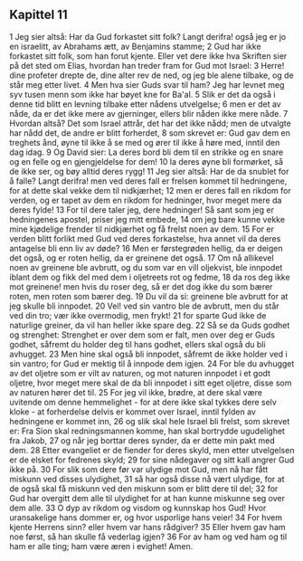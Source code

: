 ## Kapittel 11

1 Jeg sier altså: Har da Gud forkastet sitt folk? Langt derifra! også jeg er jo en israelitt, av Abrahams ætt, av Benjamins stamme;
2 Gud har ikke forkastet sitt folk, som han forut kjente. Eller vet dere ikke hva Skriften sier på det sted om Elias, hvordan han treder fram for Gud mot Israel:
3 Herre! dine profeter drepte de, dine alter rev de ned, og jeg ble alene tilbake, og de står meg etter livet.
4 Men hva sier Guds svar til ham? Jeg har levnet meg syv tusen menn som ikke har bøyet kne for Ba'al.
5 Slik er det da også i denne tid blitt en levning tilbake etter nådens utvelgelse;
6 men er det av nåde, da er det ikke mere av gjerninger, ellers blir nåden ikke mere nåde.
7 Hvordan altså? Det som Israel attrår, det har det ikke nådd; men de utvalgte har nådd det, de andre er blitt forherdet,
8 som skrevet er: Gud gav dem en treghets ånd, øyne til ikke å se med og ører til ikke å høre med, inntil den dag idag.
9 Og David sier: La deres bord bli dem til en strikke og en snare og en felle og en gjengjeldelse for dem!
10 la deres øyne bli formørket, så de ikke ser, og bøy alltid deres rygg!
11 Jeg sier altså: Har de da snublet for å falle? Langt derifra! men ved deres fall er frelsen kommet til hedningene, for at dette skal vekke dem til nidkjærhet;
12 men er deres fall en rikdom for verden, og er tapet av dem en rikdom for hedninger, hvor meget mere da deres fylde!
13 For til dere taler jeg, dere hedninger! Så sant som jeg er hedningenes apostel, priser jeg mitt embede,
14 om jeg bare kunne vekke mine kjødelige frender til nidkjærhet og få frelst noen av dem.
15 For er verden blitt forlikt med Gud ved deres forkastelse, hva annet vil da deres antagelse bli enn liv av døde?
16 Men er førstegrøden hellig, da er deigen det også, og er roten hellig, da er greinene det også.
17 Om nå allikevel noen av greinene ble avbrutt, og du som var en vill oljekvist, ble innpodet iblant dem og fikk del med dem i oljetreets rot og fedme,
18 da ros deg ikke mot greinene! men hvis du roser deg, så er det dog ikke du som bærer roten, men roten som bærer deg.
19 Du vil da si: greinene ble avbrutt for at jeg skulle bli innpodet.
20 Vel! ved sin vantro ble de avbrutt, men du står ved din tro; vær ikke overmodig, men frykt!
21 for sparte Gud ikke de naturlige greiner, da vil han heller ikke spare deg.
22 Så se da Guds godhet og strenghet: Strenghet er over dem som er falt, men over deg er Guds godhet, såfremt du holder deg til hans godhet, ellers skal også du bli avhugget.
23 Men hine skal også bli innpodet, såfremt de ikke holder ved i sin vantro; for Gud er mektig til å innpode dem igjen.
24 For ble du avhugget av det oljetre som er vilt av naturen, og mot naturen innpodet i et godt oljetre, hvor meget mere skal de da bli innpodet i sitt eget oljetre, disse som av naturen hører det til.
25 For jeg vil ikke, brødre, at dere skal være uvitende om denne hemmelighet - for at dere ikke skal tykkes dere selv kloke - at forherdelse delvis er kommet over Israel, inntil fylden av hedningene er kommet inn,
26 og slik skal hele Israel bli frelst, som skrevet er: Fra Sion skal redningsmannen komme, han skal bortrydde ugudelighet fra Jakob,
27 og når jeg borttar deres synder, da er dette min pakt med dem.
28 Etter evangeliet er de fiender for deres skyld, men etter utvelgelsen er de elsket for fedrenes skyld;
29 for sine nådegaver og sitt kall angrer Gud ikke på.
30 For slik som dere før var ulydige mot Gud, men nå har fått miskunn ved disses ulydighet,
31 så har også disse nå vært ulydige, for at de også skal få miskunn ved den miskunn som er blitt dere til del;
32 for Gud har overgitt dem alle til ulydighet for at han kunne miskunne seg over dem alle.
33 O dyp av rikdom og visdom og kunnskap hos Gud! Hvor uransakelige hans dommer er, og hvor usporlige hans veier!
34 For hvem kjente Herrens sinn? eller hvem var hans rådgiver?
35 Eller hvem gav ham noe først, så han skulle få vederlag igjen?
36 For av ham og ved ham og til ham er alle ting; ham være æren i evighet! Amen.
